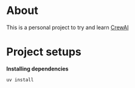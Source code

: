 # About
This is a personal project to try and learn [CrewAI](https://www.crewai.com/)

# Project setups

**Installing dependencies**
```sh
uv install
```